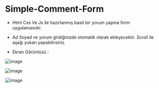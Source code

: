# Simple-Comment-Form

- Html Css Ve Js ile hazırlanmış basit bir yorum yapma form uygulamasıdır.

- Ad Soyad ve yorum girdiğinizde otomatik olarak ekleyecektir. Scroll ile aşağı yukarı yapabilirsiniz.

- Ekran Görüntüsü :

![image](https://github.com/ErenCanKONUK/Simple-Comment-Form/assets/97176491/bcbf4bfa-a3e6-491c-aeba-44aac17739a6)

![image](https://github.com/ErenCanKONUK/Simple-Comment-Form/assets/97176491/697a5b6a-b983-4abe-9d44-ed7ed7748338)

![image](https://github.com/ErenCanKONUK/Simple-Comment-Form/assets/97176491/40319707-88cf-4ca2-af51-398d841d6b81)


